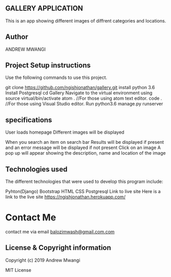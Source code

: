 ## GALLERY APPLICATION
This is an app showing different images of diffrent categories and locations.

## Author
ANDREW MWANGI

## Project Setup instructions
Use the following commands to use this project.

git clone https://github.com/ngishjonathan/gallery.git
install python 3.6
Install Postgresql
cd Gallery
Navigate to the virtual environment using source virtual/bin/activate
atom . //For those using atom text editor.
code . //For those using Visual Studio editor.
Run python3.6 manage.py runserver

## specifications
User loads homepage	Different images will be displayed

When you search an item on search bar	Results will be displayed if present and an error message will be 
displayed if not present
Click on an image	A pop up will appear showing the description, name and location of the image


## Technologies used
The different technologies that were used to develop this program include:

Pyhton(Django)
Bootstrap
HTML
CSS
Postgresql
Link to live site
Here is a link to the live site https://ngishjonathan.herokuapp.com/

# Contact Me
contact me via email balozimwash@gmail.com.com

## License & Copyright information
Copyright (c) 2019 Andrew Mwangi

MIT License

